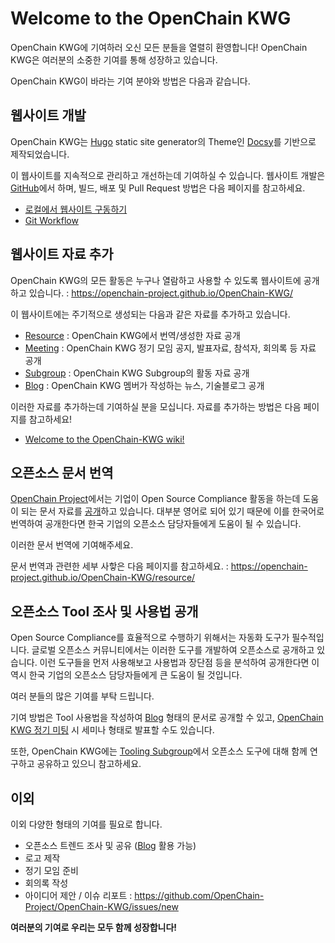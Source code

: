 # Welcome to the OpenChain KWG

OpenChain KWG에 기여하러 오신 모든 분들을 열렬히 환영합니다! OpenChain KWG은 여러분의 소중한 기여를 통해 성장하고 있습니다. 

OpenChain KWG이 바라는 기여 분야와 방법은 다음과 같습니다. 

## 웹사이트 개발

OpenChain KWG는 [Hugo](https://gohugo.io/) static site generator의 Theme인 [Docsy](https://www.docsy.dev/docs/)를 기반으로 제작되었습니다. 

이 웹사이트를 지속적으로 관리하고 개선하는데 기여하실 수 있습니다. 웹사이트 개발은 [GitHub](https://github.com/OpenChain-Project/OpenChain-KWG)에서 하며, 빌드, 배포 및 Pull Request 방법은 다음 페이지를 참고하세요. 

* [로컬에서 웹사이트 구동하기](https://github.com/OpenChain-Project/OpenChain-KWG/wiki/%EB%A1%9C%EC%BB%AC%EC%97%90%EC%84%9C-%EC%9B%B9%EC%82%AC%EC%9D%B4%ED%8A%B8-%EA%B5%AC%EB%8F%99%ED%95%98%EA%B8%B0)
* [Git Workflow](https://github.com/OpenChain-Project/OpenChain-KWG/wiki/Git-Workflow)


## 웹사이트 자료 추가

OpenChain KWG의 모든 활동은 누구나 열람하고 사용할 수 있도록 웹사이트에 공개하고 있습니다. : https://openchain-project.github.io/OpenChain-KWG/

이 웹사이트에는 주기적으로 생성되는 다음과 같은 자료를 추가하고 있습니다. 

* [Resource](https://openchain-project.github.io/OpenChain-KWG/resource/) : OpenChain KWG에서 번역/생성한 자료 공개
* [Meeting](https://openchain-project.github.io/OpenChain-KWG/meeting/) : OpenChain KWG 정기 모임 공지, 발표자료, 참석자, 회의록 등 자료 공개
* [Subgroup](https://openchain-project.github.io/OpenChain-KWG/subgroup/) : OpenChain KWG Subgroup의 활동 자료 공개
* [Blog](https://openchain-project.github.io/OpenChain-KWG/blog/) : OpenChain KWG 멤버가 작성하는 뉴스, 기술블로그 공개

이러한 자료를 추가하는데 기여하실 분을 모십니다. 자료를 추가하는 방법은 다음 페이지를 참고하세요!

* [Welcome to the OpenChain-KWG wiki!](https://github.com/OpenChain-Project/OpenChain-KWG/wiki)

## 오픈소스 문서 번역

[OpenChain Project](https://www.openchainproject.org/)에서는 기업이 Open Source Compliance 활동을 하는데 도움이 되는 문서 자료를 [공개](https://www.openchainproject.org/resources)하고 있습니다. 대부분 영어로 되어 있기 때문에 이를 한국어로 번역하여 공개한다면 한국 기업의 오픈소스 담당자들에게 도움이 될 수 있습니다. 

이러한 문서 번역에 기여해주세요. 

문서 번역과 관련한 세부 사핳은 다음 페이지를 참고하세요. : https://openchain-project.github.io/OpenChain-KWG/resource/

## 오픈소스 Tool 조사 및 사용법 공개

Open Source Compliance를 효율적으로 수행하기 위해서는 자동화 도구가 필수적입니다. 글로벌 오픈소스 커뮤니티에서는 이러한 도구를 개발하여 오픈소스로 공개하고 있습니다. 이런 도구들을 먼저 사용해보고 사용법과 장단점 등을 분석하여 공개한다면 이 역시 한국 기업의 오픈소스 담당자들에게 큰 도움이 될 것입니다. 

여러 분들의 많은 기여를 부탁 드립니다. 

기여 방법은 Tool 사용법을 작성하여 [Blog](https://openchain-project.github.io/OpenChain-KWG/blog/) 형태의 문서로 공개할 수 있고, [OpenChain KWG 정기 미팅](https://openchain-project.github.io/OpenChain-KWG/meeting/) 시 세미나 형태로 발표할 수도 있습니다. 

또한, OpenChain KWG에는 [Tooling Subgroup](https://openchain-project.github.io/OpenChain-KWG/subgroup/tooling/)에서 오픈소스 도구에 대해 함께 연구하고 공유하고 있으니 참고하세요. 

## 이외

이외 다양한 형태의 기여를 필요로 합니다. 

* 오픈소스 트렌드 조사 및 공유 ([Blog](https://openchain-project.github.io/OpenChain-KWG/blog/) 활용 가능)
* 로고 제작
* 정기 모임 준비
* 회의록 작성
* 아이디어 제안 / 이슈 리포트 : https://github.com/OpenChain-Project/OpenChain-KWG/issues/new


**여러분의 기여로 우리는 모두 함께 성장합니다!**
